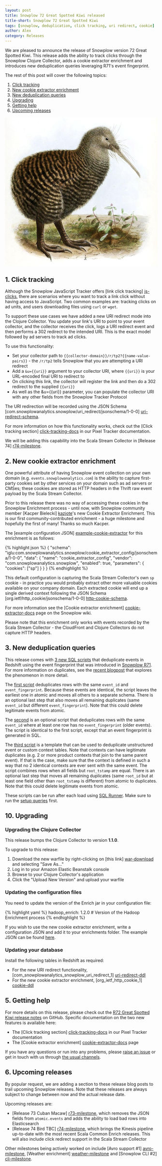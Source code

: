 ```yaml
---
layout: post
title: Snowplow 72 Great Spotted Kiwi released
title-short: Snowplow 72 Great Spotted Kiwi
tags: [snowplow, deduplication, click tracking, uri redirect, cookie]
author: Alex
category: Releases
---
```


We are pleased to announce the release of Snowplow version 72 Great Spotted Kiwi. This release adds the ability to track clicks through the Snowplow Clojure Collector, adds a cookie extractor enrichment and introduces new deduplication queries leveraging R71's event fingerprint.

The rest of this post will cover the following topics:

1. [Click tracking](/blog/2015/10/15/snowplow-r72-great-spotted-kiwi-released#click-tracking)
2. [New cookie extractor enrichment](/blog/2015/10/15/snowplow-r72-great-spotted-kiwi-released#cookie-extractor)
3. [New deduplication queries](/blog/2015/10/15/snowplow-r72-great-spotted-kiwi-released#deduplication)
4. [Upgrading](/blog/2015/10/15/snowplow-r72-great-spotted-kiwi-released#upgrading)
5. [Getting help](/blog/2015/10/15/snowplow-r72-great-spotted-kiwi-released#help)
6. [Upcoming releases](/blog/2015/10/15/snowplow-r72-great-spotted-kiwi-released#roadmap)

![great-spotted-kiwi][great-spotted-kiwi]

<!--more-->

<h2 id="click-tracking">1. Click tracking</h2>

Although the Snowplow JavaScript Tracker offers [link click tracking] [js-clicks], there are scenarios where you want to track a link click without having access to JavaScript. Two common examples are: tracking clicks on ad units, and users downloading files using `curl` or `wget`.

To support these use cases we have added a new URI redirect mode into the Clojure Collector. You update your link's URI to point to your event collector, and the collector receives the click, logs a URI redirect event and then performs a 302 redirect to the intended URI. This is the exact model followed by ad servers to track ad clicks.

To use this functionality:

* Set your collector path to `{{collector-domain}}/r/tp2?{{name-value-pairs}}` - the `/r/tp2` tells Snowplow that you are attempting a URI redirect
* Add a `&u={{uri}}` argument to your collector URI, where `{{uri}}` is your URL-encoded final URI to redirect to
* On clicking this link, the collector will register the link and then do a 302 redirect to the supplied `{{uri}}`
* As well as the &u={{uri}} parameter, you can populate the collector URI with any other fields from the Snowplow Tracker Protocol

The URI redirection will be recorded using the JSON Schema [com.snowplowanalytics.snowplow/uri_redirect/jsonschema/1-0-0] [uri-redirect-schema].

For more information on how this functionality works, check out the [Click tracking section] [click-tracking-docs] in our Pixel Tracker documentation.

We will be adding this capability into the Scala Stream Collector in [Release 74] [r74-milestone].

<h2 id="cookie-extractor">2. New cookie extractor enrichment</h2>

One powerful attribute of having Snowplow event collection on your own domain (e.g. `events.snowplowanalytics.com`) is the ability to capture first-party cookies set by other services on your domain such as ad servers or CMSes; these cookies are stored as HTTP headers in the Thrift raw event payload by the Scala Stream Collector.

Prior to this release there was no way of accessing these cookies in the Snowplow Enrichment process - until now, with Snowplow community member [Kacper Bielecki] [kazjote]'s new Cookie Extractor Enrichment. This is our first community-contributed enrichment - a huge milestone and hopefully the first of many! Thanks so much Kacper.

The [example configuration JSON] [example-cookie-extractor] for this enrichment is as follows:

{% highlight json %}
{
    "schema": "iglu:com.snowplowanalytics.snowplow/cookie_extractor_config/jsonschema/1-0-0",
    "data": {
        "name": "cookie_extractor_config",
        "vendor": "com.snowplowanalytics.snowplow",
        "enabled": true,
        "parameters": {
            "cookies": ["sp"]
        }
    }
}
{% endhighlight %}

This default configuration is capturing the Scala Stream Collector's own `sp` cookie - in practice you would probably extract other more valuable cookies available on your company domain. Each extracted cookie will end up a single derived context following the JSON Schema [org.ietf/http_cookie/jsonschema/1-0-0] [http-cookie-schema].

For more information see the [Cookie extractor enrichment] [cookie-extractor-docs] page on the Snowplow wiki.

Please note that this enrichment only works with events recorded by the Scala Stream Collector - the CloudFront and Clojure Collectors do not capture HTTP headers.

<h2 id="deduplication">3. New deduplication queries</h2>

This release comes with [3 new SQL scripts][deduplication-queries] that deduplicate events in Redshift using the event fingerprint that was introduced in [Snowplow R71][r71]. For more information on duplicates, see the [recent blogpost][duplicate-event-post] that explores the phenomenon in more detail.

The [first script][01-events] deduplicates rows with the same `event_id` and `event_fingerprint`. Because these events are identical, the script leaves the earliest one in atomic and moves all others to a separate schema. There is an optional last step that also moves all remaining duplicates (same `event_id` but different `event_fingerprint`). Note that this could delete legitimate events from atomic.

The [second][02-events-without-fingerprint] is an optional script that deduplicates rows with the same `event_id` where at least one row has no `event_fingerprint` (older events). The script is identical to the first script, except that an event fingerprint is generated in SQL.

The [third script][03-example-unstruct] is a template that can be used to deduplicate unstructured event or custom context tables. Note that contexts can have legitimate duplicates (e.g. 2 or more product contexts that join to the same parent event). If that is the case, make sure that the context is defined in such a way that no 2 identical contexts are ever sent with the same event. The script combines rows when all fields but `root_tstamp` are equal. There is an optional last step that moves all remaining duplicates (same `root_id` but at least one field other than `root_tstamp` is different) from atomic to duplicates. Note that this could delete legitimate events from atomic.

These scripts can be run after each load using [SQL Runner][sql-runner]. Make sure to run the [setup queries][setup-queries] first.

<h2 id="upgrading">10. Upgrading</h2>

<h3>Upgrading the Clojure Collector</h3>

This release bumps the Clojure Collector to version **1.1.0**.

To upgrade to this release:

1. Download the new warfile by right-clicking on [this link] [war-download] and selecting "Save As..."
2. Log in to your Amazon Elastic Beanstalk console
3. Browse to your Clojure Collector's application
4. Click the "Upload New Version" and upload your warfile

<h3>Updating the configuration files</h3>

You need to update the version of the Enrich jar in your configuration file:

{% highlight yaml %}
    hadoop_enrich: 1.2.0 # Version of the Hadoop Enrichment process
{% endhighlight %}

If you wish to use the new cookie extractor enrichment, write a configuration JSON and add it to your enrichments folder. The example JSON can be found [here][example-cookie-extractor].

<h3>Updating your database</h3>

Install the following tables in Redshift as required:

* For the new URI redirect functionality, [com_snowplowanalytics_snowplow_uri_redirect_1] [uri-redirect-ddl]
* For the new cookie extractor enrichment, [org_ietf_http_cookie_1] [cookie-ddl]

<h2 id="help">5. Getting help</h2>

For more details on this release, please check out the [R72 Great Spotted Kiwi release notes][r72-release] on GitHub. Specific documentation on the two new features is available here:

* The [Click tracking section] [click-tracking-docs] in our Pixel Tracker documentation
* The [Cookie extractor enrichment] [cookie-extractor-docs] page

If you have any questions or run into any problems, please [raise an issue][issues] or get in touch with us through [the usual channels][talk-to-us].

<h2 id="help">6. Upcoming releases</h2>

By popular request, we are adding a section to these release blog posts to trail upcoming Snowplow releases. Note that these releases are always subject to change between now and the actual release date.

Upcoming releases are:

* [Release 73 Cuban Macaw] [r73-milestone], which removes the JSON fields from `atomic.events` and adds the ability to load bad rows into Elasticsearch
* [Release 74 Bird TBC] [r74-milestone], which brings the Kinesis pipeline up-to-date with the most recent Scala Common Enrich releases. This will also include click redirect support in the Scala Stream Collector

Other milestones being actively worked on include [Avro support #1] [avro-milestone], [Weather enrichment] [weather-milestone] and [Snowplow CLI #2] [cli-milestone].

[great-spotted-kiwi]: /assets/img/blog/2015/10/great-spotted-kiwi.jpg

[js-clicks]: https://github.com/snowplow/snowplow/wiki/2-Specific-event-tracking-with-the-Javascript-tracker#enableLinkClickTracking
[click-tracking-docs]: https://github.com/snowplow/snowplow/wiki/pixel-tracker#click-tracking
[uri-redirect-schema]: http://iglucentral.com/schemas/com.snowplowanalytics.snowplow/uri_redirect/jsonschema/1-0-0
[war-download]: http://s3-eu-west-1.amazonaws.com/snowplow-hosted-assets/2-collectors/clojure-collector/clojure-collector-1.1.0-standalone.war
[uri-redirect-ddl]: https://raw.githubusercontent.com/snowplow/snowplow/release/r72/4-storage/redshift-storage/sql/com.snowplowanalytics.snowplow/uri_redirect_1.sql

[example-cookie-extractor]: https://github.com/snowplow/snowplow/blob/release/r72/3-enrich/config/enrichments/cookie_extractor_config.json
[kazjote]: https://github.com/kazjote
[cookie-extractor-docs]: https://github.com/snowplow/snowplow/wiki/Cookie-extractor-enrichment
[cookie-ddl]: https://raw.githubusercontent.com/snowplow/snowplow/master/4-storage/redshift-storage/sql/org.ietf/http_cookie_1.sql
[http-cookie-schema]: http://iglucentral.com/schemas/org.ietf/http_cookie/jsonschema/1-0-0

[setup-queries]: https://github.com/snowplow/snowplow/tree/master/5-data-modeling/sql-runner/redshift/setup/deduplicate/setup.sql
[deduplication-queries]: https://github.com/snowplow/snowplow/tree/master/5-data-modeling/sql-runner/redshift/sql/deduplicate
[01-events]: https://github.com/snowplow/snowplow/tree/master/5-data-modeling/sql-runner/redshift/sql/deduplicate/01-events.sql
[02-events-without-fingerprint]: https://github.com/snowplow/snowplow/tree/master/5-data-modeling/sql-runner/redshift/sql/deduplicate/02-events-without-fingerprint.sql
[03-example-unstruct]: https://github.com/snowplow/snowplow/tree/master/5-data-modeling/sql-runner/redshift/sql/deduplicate/03-example-unstruct.sql
[duplicate-event-post]: /blog/2015/08/19/dealing-with-duplicate-event-ids/
[r71]: /blog/2015/10/02/snowplow-r71-stork-billed-kingfisher-released/#fingerprint
[sql-runner]: https://github.com/snowplow/sql-runner

[r72-release]: https://github.com/snowplow/snowplow/releases/tag/r72-great-spotted-kiwi
[issues]: https://github.com/snowplow/snowplow/issues
[talk-to-us]: https://github.com/snowplow/snowplow/wiki/Talk-to-us

[r73-milestone]: https://github.com/snowplow/snowplow/milestones/Release%2073%20%5BHAD%5D%20Cuban%20Macaw
[r74-milestone]: https://github.com/snowplow/snowplow/milestones/Release%2074%20%5BKIN%5D%20Bird%20TBC
[avro-milestone]: https://github.com/snowplow/snowplow/milestones/Avro%20support%20%231
[weather-milestone]: https://github.com/snowplow/snowplow/milestones/Weather%20enrichment
[cli-milestone]: https://github.com/snowplow/snowplow/milestones/Snowplow%20CLI%20%232
